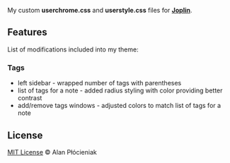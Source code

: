 My custom **userchrome.css** and **userstyle.css** files for [**Joplin**](https://joplinapp.org).

## Features
List of modifications included into my theme:

### Tags
- left sidebar - wrapped number of tags with parentheses
- list of tags for a note - added radius styling with color providing better contrast
- add/remove tags windows - adjusted colors to match list of tags for a note


## License
[MIT License](LICENSE.md) © Alan Płócieniak